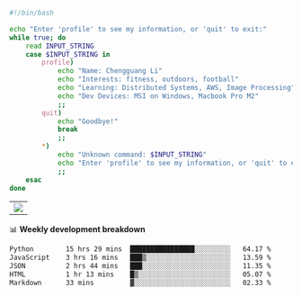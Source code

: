 ```bash
#!/bin/bash

echo "Enter 'profile' to see my information, or 'quit' to exit:"
while true; do
    read INPUT_STRING
    case $INPUT_STRING in
        profile)
            echo "Name: Chengguang Li"
            echo "Interests: fitness, outdoors, football"
            echo "Learning: Distributed Systems, AWS, Image Processing"
            echo "Dev Devices: MSI on Windows, Macbook Pro M2"
            ;;
        quit)
            echo "Goodbye!"
            break
            ;;
        *)
            echo "Unknown command: $INPUT_STRING"
            echo "Enter 'profile' to see my information, or 'quit' to exit:"
            ;;
    esac
done

```

<!--Contribution Graph-->
<table>
  <tr>
    <td>
      <picture>
        <source media="(prefers-color-scheme: light)" srcset="https://github-readme-activity-graph.vercel.app/graph?username=chengguang-li&theme=xcode&bg_color=FF000000&color=000000&hide_border=true" />
        <img src="https://github-readme-activity-graph.vercel.app/graph?username=chengguang-li&theme=xcode&bg_color=FF000000&hide_border=true" />
      </picture>
  </tr>
</table>

📊 **Weekly development breakdown**

<!--START_SECTION:waka-->

```txt
Python        15 hrs 29 mins  ████████████████░░░░░░░░░   64.17 %
JavaScript    3 hrs 16 mins   ███▒░░░░░░░░░░░░░░░░░░░░░   13.59 %
JSON          2 hrs 44 mins   ███░░░░░░░░░░░░░░░░░░░░░░   11.35 %
HTML          1 hr 13 mins    █▒░░░░░░░░░░░░░░░░░░░░░░░   05.07 %
Markdown      33 mins         ▓░░░░░░░░░░░░░░░░░░░░░░░░   02.33 %
```

<!--END_SECTION:waka-->

